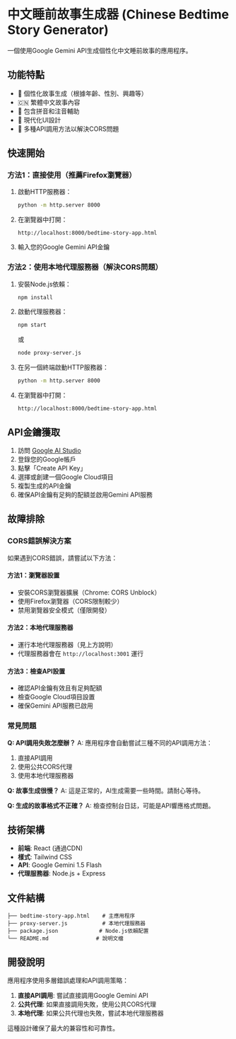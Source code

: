 # 中文睡前故事生成器 (Chinese Bedtime Story Generator)

一個使用Google Gemini API生成個性化中文睡前故事的應用程序。

## 功能特點

- 🎯 個性化故事生成（根據年齡、性別、興趣等）
- 🇨🇳 繁體中文故事內容
- 📖 包含拼音和注音輔助
- 🎨 現代化UI設計
- 🔧 多種API調用方法以解決CORS問題

## 快速開始

### 方法1：直接使用（推薦Firefox瀏覽器）

1. 啟動HTTP服務器：
   ```bash
   python -m http.server 8000
   ```

2. 在瀏覽器中打開：
   ```
   http://localhost:8000/bedtime-story-app.html
   ```

3. 輸入您的Google Gemini API金鑰

### 方法2：使用本地代理服務器（解決CORS問題）

1. 安裝Node.js依賴：
   ```bash
   npm install
   ```

2. 啟動代理服務器：
   ```bash
   npm start
   ```
   或
   ```bash
   node proxy-server.js
   ```

3. 在另一個終端啟動HTTP服務器：
   ```bash
   python -m http.server 8000
   ```

4. 在瀏覽器中打開：
   ```
   http://localhost:8000/bedtime-story-app.html
   ```

## API金鑰獲取

1. 訪問 [Google AI Studio](https://aistudio.google.com/app/apikey)
2. 登錄您的Google帳戶
3. 點擊「Create API Key」
4. 選擇或創建一個Google Cloud項目
5. 複製生成的API金鑰
6. 確保API金鑰有足夠的配額並啟用Gemini API服務

## 故障排除

### CORS錯誤解決方案

如果遇到CORS錯誤，請嘗試以下方法：

#### 方法1：瀏覽器設置
- 安裝CORS瀏覽器擴展（Chrome: CORS Unblock）
- 使用Firefox瀏覽器（CORS限制較少）
- 禁用瀏覽器安全模式（僅限開發）

#### 方法2：本地代理服務器
- 運行本地代理服務器（見上方說明）
- 代理服務器會在 `http://localhost:3001` 運行

#### 方法3：檢查API設置
- 確認API金鑰有效且有足夠配額
- 檢查Google Cloud項目設置
- 確保Gemini API服務已啟用

### 常見問題

**Q: API調用失敗怎麼辦？**
A: 應用程序會自動嘗試三種不同的API調用方法：
1. 直接API調用
2. 使用公共CORS代理
3. 使用本地代理服務器

**Q: 故事生成很慢？**
A: 這是正常的，AI生成需要一些時間。請耐心等待。

**Q: 生成的故事格式不正確？**
A: 檢查控制台日誌，可能是API響應格式問題。

## 技術架構

- **前端**: React (通過CDN)
- **樣式**: Tailwind CSS
- **API**: Google Gemini 1.5 Flash
- **代理服務器**: Node.js + Express

## 文件結構

```
├── bedtime-story-app.html    # 主應用程序
├── proxy-server.js           # 本地代理服務器
├── package.json             # Node.js依賴配置
└── README.md               # 說明文檔
```

## 開發說明

應用程序使用多層錯誤處理和API調用策略：

1. **直接API調用**: 嘗試直接調用Google Gemini API
2. **公共代理**: 如果直接調用失敗，使用公共CORS代理
3. **本地代理**: 如果公共代理也失敗，嘗試本地代理服務器

這種設計確保了最大的兼容性和可靠性。